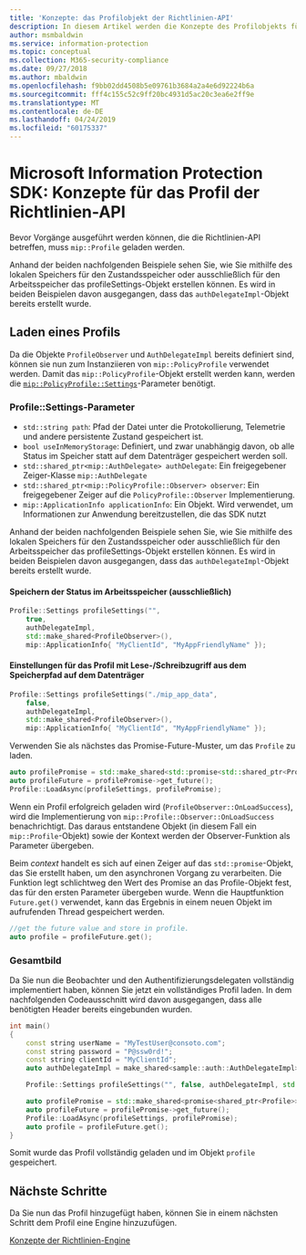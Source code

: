 ```yaml
---
title: 'Konzepte: das Profilobjekt der Richtlinien-API'
description: In diesem Artikel werden die Konzepte des Profilobjekts für die Richtlinie erläutert, das während der Anwendungsinitialisierung erstellt wird.
author: msmbaldwin
ms.service: information-protection
ms.topic: conceptual
ms.collection: M365-security-compliance
ms.date: 09/27/2018
ms.author: mbaldwin
ms.openlocfilehash: f9bb02dd4508b5e09761b3684a2a4e6d92224b6a
ms.sourcegitcommit: fff4c155c52c9ff20bc4931d5ac20c3ea6e2ff9e
ms.translationtype: MT
ms.contentlocale: de-DE
ms.lasthandoff: 04/24/2019
ms.locfileid: "60175337"
---
```

# <a name="microsoft-information-protection-sdk---policy-api-profile-concepts"></a>Microsoft Information Protection SDK: Konzepte für das Profil der Richtlinien-API

Bevor Vorgänge ausgeführt werden können, die die Richtlinien-API betreffen, muss `mip::Profile` geladen werden.

Anhand der beiden nachfolgenden Beispiele sehen Sie, wie Sie mithilfe des lokalen Speichers für den Zustandsspeicher oder ausschließlich für den Arbeitsspeicher das profileSettings-Objekt erstellen können. Es wird in beiden Beispielen davon ausgegangen, dass das `authDelegateImpl`-Objekt bereits erstellt wurde.

## <a name="load-a-profile"></a>Laden eines Profils

Da die Objekte `ProfileObserver` und `AuthDelegateImpl` bereits definiert sind, können sie nun zum Instanziieren von `mip::PolicyProfile` verwendet werden. Damit das `mip::PolicyProfile`-Objekt erstellt werden kann, werden die [`mip::PolicyProfile::Settings`](reference/class_mip_PolicyProfile_settings.md)-Parameter benötigt.

### <a name="profilesettings-parameters"></a>Profile::Settings-Parameter

- `std::string path`: Pfad der Datei unter die Protokollierung, Telemetrie und andere persistente Zustand gespeichert ist.
- `bool useInMemoryStorage`: Definiert, und zwar unabhängig davon, ob alle Status im Speicher statt auf dem Datenträger gespeichert werden soll.
- `std::shared_ptr<mip::AuthDelegate> authDelegate`: Ein freigegebener Zeiger-Klasse `mip::AuthDelegate` 
- `std::shared_ptr<mip::PolicyProfile::Observer> observer`: Ein freigegebener Zeiger auf die `PolicyProfile::Observer` Implementierung.
- `mip::ApplicationInfo applicationInfo`: Ein Objekt. Wird verwendet, um Informationen zur Anwendung bereitzustellen, die das SDK nutzt

Anhand der beiden nachfolgenden Beispiele sehen Sie, wie Sie mithilfe des lokalen Speichers für den Zustandsspeicher oder ausschließlich für den Arbeitsspeicher das profileSettings-Objekt erstellen können. Es wird in beiden Beispielen davon ausgegangen, dass das `authDelegateImpl`-Objekt bereits erstellt wurde.

#### <a name="store-state-in-memory-only"></a>Speichern der Status im Arbeitsspeicher (ausschließlich)

```cpp
Profile::Settings profileSettings("",
    true,
    authDelegateImpl,
    std::make_shared<ProfileObserver>(),
    mip::ApplicationInfo{ "MyClientId", "MyAppFriendlyName" });
```

#### <a name="readwrite-profile-settings-from-storage-path-on-disk"></a>Einstellungen für das Profil mit Lese-/Schreibzugriff aus dem Speicherpfad auf dem Datenträger

```cpp
Profile::Settings profileSettings("./mip_app_data",
    false,
    authDelegateImpl,
    std::make_shared<ProfileObserver>(),
    mip::ApplicationInfo{ "MyClientId", "MyAppFriendlyName" });
```

Verwenden Sie als nächstes das Promise-Future-Muster, um das `Profile` zu laden.

```cpp
auto profilePromise = std::make_shared<std::promise<std::shared_ptr<Profile>>>();
auto profileFuture = profilePromise->get_future();
Profile::LoadAsync(profileSettings, profilePromise);
```

Wenn ein Profil erfolgreich geladen wird (`ProfileObserver::OnLoadSuccess`), wird die Implementierung von `mip::Profile::Observer::OnLoadSuccess` benachrichtigt. Das daraus entstandene Objekt (in diesem Fall ein `mip::Profile`-Objekt) sowie der Kontext werden der Observer-Funktion als Parameter übergeben.

Beim *context* handelt es sich auf einen Zeiger auf das `std::promise`-Objekt, das Sie erstellt haben, um den asynchronen Vorgang zu verarbeiten. Die Funktion legt schlichtweg den Wert des Promise an das Profile-Objekt fest, das für den ersten Parameter übergeben wurde. Wenn die Hauptfunktion `Future.get()` verwendet, kann das Ergebnis in einem neuen Objekt im aufrufenden Thread gespeichert werden.

```cpp
//get the future value and store in profile. 
auto profile = profileFuture.get();
```

### <a name="putting-it-together"></a>Gesamtbild

Da Sie nun die Beobachter und den Authentifizierungsdelegaten vollständig implementiert haben, können Sie jetzt ein vollständiges Profil laden. In dem nachfolgenden Codeausschnitt wird davon ausgegangen, dass alle benötigten Header bereits eingebunden wurden.

```cpp
int main()
{
    const string userName = "MyTestUser@consoto.com";
    const string password = "P@ssw0rd!";
    const string clientId = "MyClientId";
    auto authDelegateImpl = make_shared<sample::auth::AuthDelegateImpl>(userName, password, clientId);

    Profile::Settings profileSettings("", false, authDelegateImpl, std::make_shared<ProfileObserver>(), mip::ApplicationInfo{ "MyClientId", "MyAppFriendlyName" });

    auto profilePromise = std::make_shared<promise<shared_ptr<Profile>>>();
    auto profileFuture = profilePromise->get_future();
    Profile::LoadAsync(profileSettings, profilePromise);
    auto profile = profileFuture.get();
}
```

Somit wurde das Profil vollständig geladen und im Objekt `profile` gespeichert.

## <a name="next-steps"></a>Nächste Schritte

Da Sie nun das Profil hinzugefügt haben, können Sie in einem nächsten Schritt dem Profil eine Engine hinzuzufügen.

[Konzepte der Richtlinien-Engine](concept-profile-engine-policy-engine-cpp.md)
